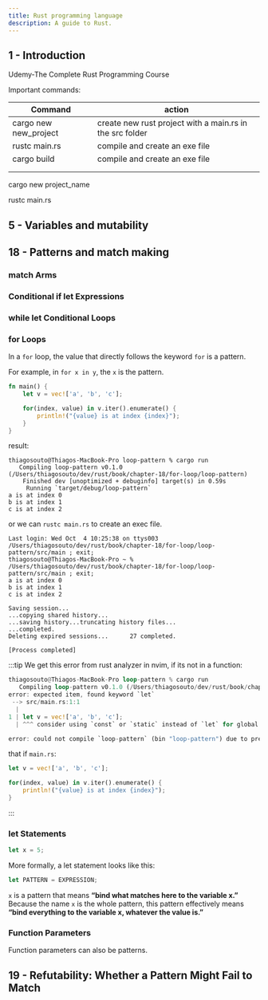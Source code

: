 ```yaml
---
title: Rust programming language
description: A guide to Rust.
---
```


## 1 - Introduction

Udemy-The Complete Rust Programming Course

Important commands:

| Command               | action                                                   |
|-----------------------|----------------------------------------------------------|
| cargo new new_project | create new rust project with a main.rs in the src folder |
| rustc main.rs         | compile and create an exe file                           |
| cargo build           | compile and create an exe file                           |
|                       |                                                          |
|                       |                                                          |



cargo new project_name

rustc main.rs



## 5 - Variables and mutability


## 18 - Patterns and match making


### match Arms

### Conditional if let Expressions

### while let Conditional Loops

### for Loops

In a `for` loop, the value that directly follows the keyword `for` is a pattern.

For example, in `for x in y`, the `x` is the pattern.

```rust
fn main() {
    let v = vec!['a', 'b', 'c'];

    for(index, value) in v.iter().enumerate() {
        println!("{value} is at index {index}");
    }
}

```
result:
```shell
thiagosouto@Thiagos-MacBook-Pro loop-pattern % cargo run
   Compiling loop-pattern v0.1.0 (/Users/thiagosouto/dev/rust/book/chapter-18/for-loop/loop-pattern)
    Finished dev [unoptimized + debuginfo] target(s) in 0.59s
     Running `target/debug/loop-pattern`
a is at index 0
b is at index 1
c is at index 2
```

or we can `rustc main.rs` to create an exec file.

```shell 
Last login: Wed Oct  4 10:25:38 on ttys003
/Users/thiagosouto/dev/rust/book/chapter-18/for-loop/loop-pattern/src/main ; exit;
thiagosouto@Thiagos-MacBook-Pro ~ % /Users/thiagosouto/dev/rust/book/chapter-18/for-loop/loop-pattern/src/main ; exit;
a is at index 0
b is at index 1
c is at index 2

Saving session...
...copying shared history...
...saving history...truncating history files...
...completed.
Deleting expired sessions...      27 completed.

[Process completed]
```


:::tip
We get this error from rust analyzer in nvim, if its not in a function:

```rust 
thiagosouto@Thiagos-MacBook-Pro loop-pattern % cargo run
   Compiling loop-pattern v0.1.0 (/Users/thiagosouto/dev/rust/book/chapter-18/for-loop/loop-pattern)
error: expected item, found keyword `let`
 --> src/main.rs:1:1
  |
1 | let v = vec!['a', 'b', 'c'];
  | ^^^ consider using `const` or `static` instead of `let` for global variables

error: could not compile `loop-pattern` (bin "loop-pattern") due to previous error
```

that if `main.rs`:

```rust
let v = vec!['a', 'b', 'c'];

for(index, value) in v.iter().enumerate() {
    println!("{value} is at index {index}");
}
```
:::


### let Statements

```rust
let x = 5;
```

More formally, a let statement looks like this:

```rust
let PATTERN = EXPRESSION;
```

`x` is a pattern that means **“bind what matches here to the variable x.”** Because the name `x` is the whole pattern, this pattern effectively means **“bind everything to the variable x, whatever the value is.”**

### Function Parameters

Function parameters can also be patterns.


## 19 - Refutability: Whether a Pattern Might Fail to Match

###